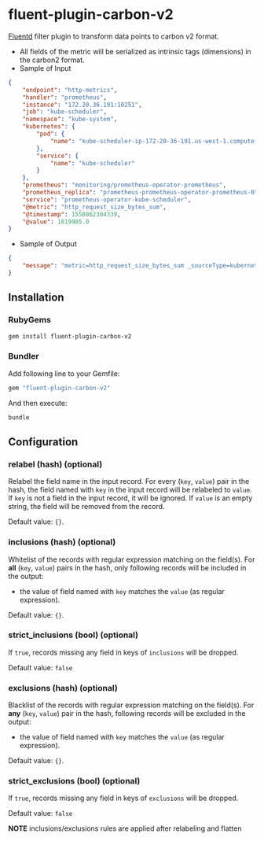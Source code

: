 # fluent-plugin-carbon-v2

[Fluentd](https://fluentd.org/) filter plugin to transform data points to carbon v2 format.

- All fields of the metric will be serialized as intrinsic tags (dimensions) in the carbon2 format.
- Sample of Input

```json
{
    "endpoint": "http-metrics",
    "handler": "prometheus",
    "instance": "172.20.36.191:10251",
    "job": "kube-scheduler",
    "namespace": "kube-system",
    "kubernetes": {
        "pod": {
            "name": "kube-scheduler-ip-172-20-36-191.us-west-1.compute.internal"
        },
        "service": {
            "name": "kube-scheduler"
        }
    },
    "prometheus": "monitoring/prometheus-operator-prometheus",
    "prometheus_replica": "prometheus-prometheus-operator-prometheus-0",
    "service": "prometheus-operator-kube-scheduler",
    "@metric": "http_request_size_bytes_sum",
    "@timestamp": 1550862304339,
    "@value": 1619905.0
}
```

- Sample of Output

```json
{
    "message": "metric=http_request_size_bytes_sum _sourceType=kubernetes endpoint=http-metrics handler=prometheus instance=172.20.36.191:10251 job=kube-scheduler kubernetes.pod.name=kube-scheduler-ip-172-20-36-191.us-west-1.compute.internal kubernetes.service.name=kube-scheduler namespace=kube-system prometheus=monitoring/prometheus-operator-prometheus prometheus_replica=prometheus-prometheus-operator-prometheus-0 service=prometheus-operator-kube-scheduler   1619905.0 1550862304339"
}
```

## Installation

### RubyGems

```sh
gem install fluent-plugin-carbon-v2
```

### Bundler

Add following line to your Gemfile:

```ruby
gem "fluent-plugin-carbon-v2"
```

And then execute:

```sh
bundle
```

## Configuration

### relabel (hash) (optional)

Relabel the field name in the input record.
For every (`key`, `value`) pair in the hash, the field named with `key` in the input record will be relabeled to `value`.
If `key` is not a field in the input record, it will be ignored.
If `value` is an empty string, the field will be removed from the record.

Default value: `{}`.

### inclusions (hash) (optional)

Whitelist of the records with regular expression matching on the field(s).
For __all__ (`key`, `value`) pairs in the hash, only following records will be included in the output:

- the value of field named with `key` matches the `value` (as regular expression).

Default value: `{}`.

### strict_inclusions (bool) (optional)

If `true`, records missing any field in keys of `inclusions` will be dropped.

Default value: `false`

### exclusions (hash) (optional)

Blacklist of the records with regular expression matching on the field(s).
For __any__ (`key`, `value`) pair in the hash, following records will be excluded in the output:

- the value of field named with `key` matches the `value` (as regular expression).

Default value: `{}`.

### strict_exclusions (bool) (optional)

If `true`, records missing any field in keys of `exclusions` will be dropped.

Default value: `false`

__NOTE__ inclusions/exclusions rules are applied after relabeling and flatten